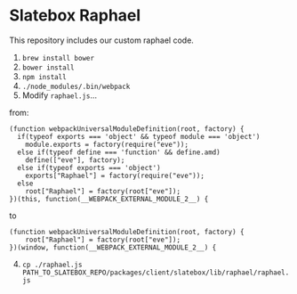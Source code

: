 Slatebox Raphael
===============

This repository includes our custom raphael code.

1. `brew install bower`
2. `bower install`
3. `npm install`
4. `./node_modules/.bin/webpack`
5. Modify `raphael.js`...

from:

```
(function webpackUniversalModuleDefinition(root, factory) {
  if(typeof exports === 'object' && typeof module === 'object')
    module.exports = factory(require("eve"));
  else if(typeof define === 'function' && define.amd)
    define(["eve"], factory);
  else if(typeof exports === 'object')
    exports["Raphael"] = factory(require("eve"));
  else
    root["Raphael"] = factory(root["eve"]);
})(this, function(__WEBPACK_EXTERNAL_MODULE_2__) {
```

to

```
(function webpackUniversalModuleDefinition(root, factory) {
    root["Raphael"] = factory(root["eve"]);
})(window, function(__WEBPACK_EXTERNAL_MODULE_2__) {
```

4. `cp ./raphael.js PATH_TO_SLATEBOX_REPO/packages/client/slatebox/lib/raphael/raphael.js`